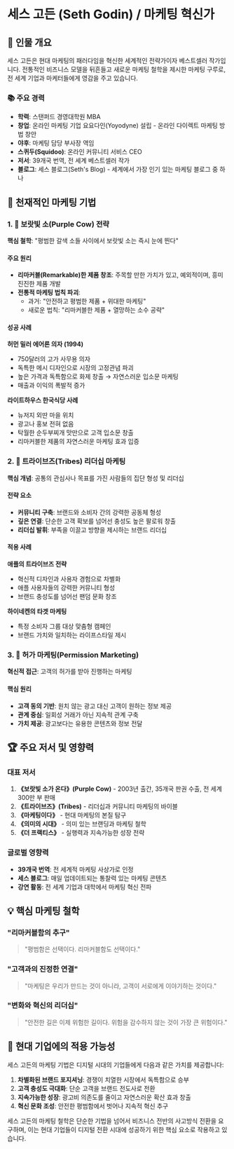 # 세스 고든 (Seth Godin) / 마케팅 혁신가

## 🌟 인물 개요
세스 고든은 현대 마케팅의 패러다임을 혁신한 세계적인 전략가이자 베스트셀러 작가입니다. 전통적인 비즈니스 모델을 뒤흔들고 새로운 마케팅 철학을 제시한 마케팅 구루로, 전 세계 기업과 마케터들에게 영감을 주고 있습니다.

### 📚 주요 경력
- **학력**: 스탠퍼드 경영대학원 MBA
- **창업**: 온라인 마케팅 기업 요요다인(Yoyodyne) 설립 - 온라인 다이렉트 마케팅 방법 창안
- **야후**: 마케팅 담당 부사장 역임
- **스퀴두(Squidoo)**: 온라인 커뮤니티 서비스 CEO
- **저서**: 39개국 번역, 전 세계 베스트셀러 작가
- **블로그**: 세스 블로그(Seth's Blog) - 세계에서 가장 인기 있는 마케팅 블로그 중 하나

## 🎯 천재적인 마케팅 기법

### 1. 🐄 보랏빛 소(Purple Cow) 전략
**핵심 철학**: "평범한 갈색 소들 사이에서 보랏빛 소는 즉시 눈에 띈다"

#### 주요 원리
- **리마커블(Remarkable)한 제품 창조**: 주목할 만한 가치가 있고, 예외적이며, 흥미진진한 제품 개발
- **전통적 마케팅 법칙 파괴**: 
  - 과거: "안전하고 평범한 제품 + 위대한 마케팅"
  - 새로운 법칙: "리마커블한 제품 + 열망하는 소수 공략"

#### 성공 사례
**허먼 밀러 에어론 의자 (1994)**
- 750달러의 고가 사무용 의자
- 독특한 메시 디자인으로 시장의 고정관념 파괴
- 높은 가격과 독특함으로 화제 창출 → 자연스러운 입소문 마케팅
- 매출과 이익의 폭발적 증가

**라이트하우스 한국식당 사례**
- 뉴저지 외딴 마을 위치
- 광고나 홍보 전혀 없음
- 탁월한 순두부찌개 맛만으로 고객 입소문 창출
- 리마커블한 제품의 자연스러운 마케팅 효과 입증

### 2. 🤝 트라이브즈(Tribes) 리더십 마케팅
**핵심 개념**: 공통의 관심사나 목표를 가진 사람들의 집단 형성 및 리더십

#### 전략 요소
- **커뮤니티 구축**: 브랜드와 소비자 간의 강력한 공동체 형성
- **깊은 연결**: 단순한 고객 확보를 넘어선 충성도 높은 팔로워 창출
- **리더십 발휘**: 부족을 이끌고 방향을 제시하는 브랜드 리더십

#### 적용 사례
**애플의 트라이브즈 전략**
- 혁신적 디자인과 사용자 경험으로 차별화
- 애플 사용자들의 강력한 커뮤니티 형성
- 브랜드 충성도를 넘어선 팬덤 문화 창조

**하이네켄의 타겟 마케팅**
- 특정 소비자 그룹 대상 맞춤형 캠페인
- 브랜드 가치와 일치하는 라이프스타일 제시

### 3. 📧 허가 마케팅(Permission Marketing)
**혁신적 접근**: 고객의 허가를 받아 진행하는 마케팅

#### 핵심 원리
- **고객 동의 기반**: 원치 않는 광고 대신 고객이 원하는 정보 제공
- **관계 중심**: 일회성 거래가 아닌 지속적 관계 구축
- **가치 제공**: 광고보다는 유용한 콘텐츠와 정보 전달

## 🏆 주요 저서 및 영향력

### 대표 저서
1. **《보랏빛 소가 온다》(Purple Cow)** - 2003년 출간, 35개국 판권 수출, 전 세계 300만 부 판매
2. **《트라이브즈》(Tribes)** - 리더십과 커뮤니티 마케팅의 바이블
3. **《마케팅이다》** - 현대 마케팅의 본질 탐구
4. **《의미의 시대》** - 의미 있는 브랜딩과 마케팅 철학
5. **《더 프랙티스》** - 실행력과 지속가능한 성장 전략

### 글로벌 영향력
- **39개국 번역**: 전 세계적 마케팅 사상가로 인정
- **세스 블로그**: 매일 업데이트되는 통찰력 있는 마케팅 콘텐츠
- **강연 활동**: 전 세계 기업과 대학에서 마케팅 혁신 전파

## 💡 핵심 마케팅 철학

### "리마커블함의 추구"
> "평범함은 선택이다. 리마커블함도 선택이다."

### "고객과의 진정한 연결"
> "마케팅은 우리가 만드는 것이 아니라, 고객이 서로에게 이야기하는 것이다."

### "변화와 혁신의 리더십"
> "안전한 길은 이제 위험한 길이다. 위험을 감수하지 않는 것이 가장 큰 위험이다."

## 🎯 현대 기업에의 적용 가능성

세스 고든의 마케팅 기법은 디지털 시대의 기업들에게 다음과 같은 가치를 제공합니다:

1. **차별화된 브랜드 포지셔닝**: 경쟁이 치열한 시장에서 독특함으로 승부
2. **고객 충성도 극대화**: 단순 고객을 브랜드 전도사로 전환
3. **지속가능한 성장**: 광고비 의존도를 줄이고 자연스러운 확산 효과 창출
4. **혁신 문화 조성**: 안전한 평범함에서 벗어나 지속적 혁신 추구

세스 고든의 마케팅 철학은 단순한 기법을 넘어서 비즈니스 전반의 사고방식 전환을 요구하며, 이는 현대 기업들이 디지털 전환 시대에 성공하기 위한 핵심 요소로 작용하고 있습니다.